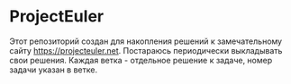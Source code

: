 # ProjectEuler
Этот репозиторий создан для накопления решений к замечательному сайту https://projecteuler.net.
Постараюсь периодически выкладывать свои решения. Каждая ветка - отдельное решение к задаче, номер задачи указан в ветке.

